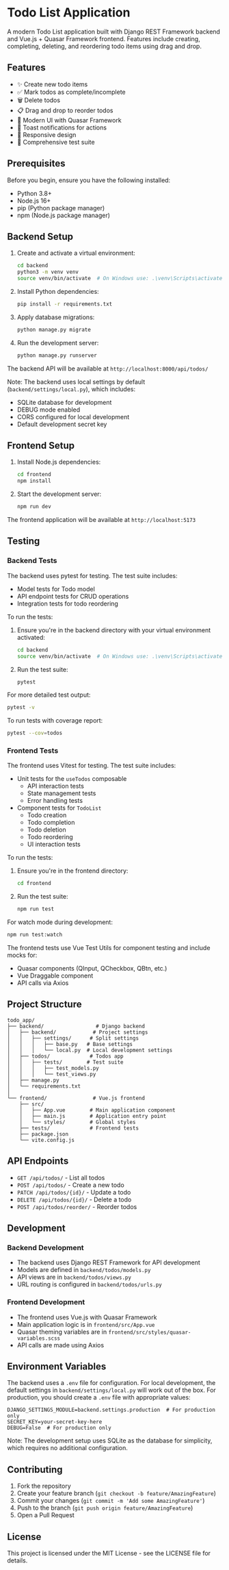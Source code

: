 # Todo List Application

A modern Todo List application built with Django REST Framework backend and Vue.js + Quasar Framework frontend. Features include creating, completing, deleting, and reordering todo items using drag and drop.

## Features

- ✨ Create new todo items
- ✅ Mark todos as complete/incomplete
- 🗑️ Delete todos
- 📋 Drag and drop to reorder todos
- 🎨 Modern UI with Quasar Framework
- 🔔 Toast notifications for actions
- 📱 Responsive design
- 🧪 Comprehensive test suite

## Prerequisites

Before you begin, ensure you have the following installed:
- Python 3.8+
- Node.js 16+
- pip (Python package manager)
- npm (Node.js package manager)

## Backend Setup

1. Create and activate a virtual environment:
   ```bash
   cd backend
   python3 -m venv venv
   source venv/bin/activate  # On Windows use: .\venv\Scripts\activate
   ```

2. Install Python dependencies:
   ```bash
   pip install -r requirements.txt
   ```

3. Apply database migrations:
   ```bash
   python manage.py migrate
   ```

4. Run the development server:
   ```bash
   python manage.py runserver
   ```

The backend API will be available at `http://localhost:8000/api/todos/`

Note: The backend uses local settings by default (`backend/settings/local.py`), which includes:
- SQLite database for development
- DEBUG mode enabled
- CORS configured for local development
- Default development secret key

## Frontend Setup

1. Install Node.js dependencies:
   ```bash
   cd frontend
   npm install
   ```

2. Start the development server:
   ```bash
   npm run dev
   ```

The frontend application will be available at `http://localhost:5173`

## Testing

### Backend Tests

The backend uses pytest for testing. The test suite includes:
- Model tests for Todo model
- API endpoint tests for CRUD operations
- Integration tests for todo reordering

To run the tests:

1. Ensure you're in the backend directory with your virtual environment activated:
   ```bash
   cd backend
   source venv/bin/activate  # On Windows use: .\venv\Scripts\activate
   ```

2. Run the test suite:
   ```bash
   pytest
   ```

For more detailed test output:
   ```bash
   pytest -v
   ```

To run tests with coverage report:
   ```bash
   pytest --cov=todos
   ```

### Frontend Tests

The frontend uses Vitest for testing. The test suite includes:
- Unit tests for the `useTodos` composable
  - API interaction tests
  - State management tests
  - Error handling tests
- Component tests for `TodoList`
  - Todo creation
  - Todo completion
  - Todo deletion
  - Todo reordering
  - UI interaction tests

To run the tests:

1. Ensure you're in the frontend directory:
   ```bash
   cd frontend
   ```

2. Run the test suite:
   ```bash
   npm run test
   ```

For watch mode during development:
   ```bash
   npm run test:watch
   ```

The frontend tests use Vue Test Utils for component testing and include mocks for:
- Quasar components (QInput, QCheckbox, QBtn, etc.)
- Vue Draggable component
- API calls via Axios

## Project Structure

```
todo_app/
├── backend/                 # Django backend
│   ├── backend/            # Project settings
│   │   ├── settings/      # Split settings
│   │   │   ├── base.py   # Base settings
│   │   │   └── local.py  # Local development settings
│   ├── todos/             # Todos app
│   │   ├── tests/        # Test suite
│   │   │   ├── test_models.py
│   │   │   └── test_views.py
│   ├── manage.py
│   └── requirements.txt
│
└── frontend/               # Vue.js frontend
    ├── src/
    │   ├── App.vue        # Main application component
    │   ├── main.js        # Application entry point
    │   └── styles/        # Global styles
    ├── tests/             # Frontend tests
    ├── package.json
    └── vite.config.js
```

## API Endpoints

- `GET /api/todos/` - List all todos
- `POST /api/todos/` - Create a new todo
- `PATCH /api/todos/{id}/` - Update a todo
- `DELETE /api/todos/{id}/` - Delete a todo
- `POST /api/todos/reorder/` - Reorder todos

## Development

### Backend Development

- The backend uses Django REST Framework for API development
- Models are defined in `backend/todos/models.py`
- API views are in `backend/todos/views.py`
- URL routing is configured in `backend/todos/urls.py`

### Frontend Development

- The frontend uses Vue.js with Quasar Framework
- Main application logic is in `frontend/src/App.vue`
- Quasar theming variables are in `frontend/src/styles/quasar-variables.scss`
- API calls are made using Axios

## Environment Variables

The backend uses a `.env` file for configuration. For local development, the default settings in `backend/settings/local.py` will work out of the box. For production, you should create a `.env` file with appropriate values:

```env
DJANGO_SETTINGS_MODULE=backend.settings.production  # For production only
SECRET_KEY=your-secret-key-here
DEBUG=False  # For production only
```

Note: The development setup uses SQLite as the database for simplicity, which requires no additional configuration.

## Contributing

1. Fork the repository
2. Create your feature branch (`git checkout -b feature/AmazingFeature`)
3. Commit your changes (`git commit -m 'Add some AmazingFeature'`)
4. Push to the branch (`git push origin feature/AmazingFeature`)
5. Open a Pull Request

## License

This project is licensed under the MIT License - see the LICENSE file for details.
